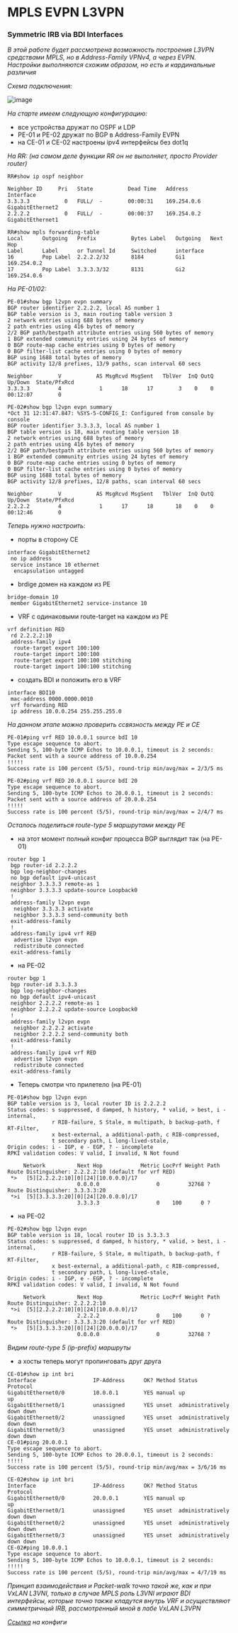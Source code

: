# MPLS EVPN L3VPN

### Symmetric IRB via BDI Interfaces

_В этой работе будет рассмотрена возможность построения L3VPN средствами MPLS, но в Address-Family VPNv4, а через EVPN. Настройки выполняются схожим образом, но есть и кардинальные различия_

_Схема подключения:_

![image](Scheme.jpg)

_На старте имеем следующую конфигурацию:_

* все устройства дружат по OSPF и LDP
* PE-01 и PE-02 дружат по BGP в Address-Family EVPN
* на СЕ-01 и СЕ-02 настроены ipv4 интерфейсы без dot1q

_На RR: (на самом деле функции RR он не выполняет, просто Provider router)_

```
RR#show ip ospf neighbor

Neighbor ID     Pri   State           Dead Time   Address         Interface
3.3.3.3           0   FULL/  -        00:00:31    169.254.0.6     GigabitEthernet2
2.2.2.2           0   FULL/  -        00:00:37    169.254.0.2     GigabitEthernet1
```

```
RR#show mpls forwarding-table
Local      Outgoing   Prefix           Bytes Label   Outgoing   Next Hop
Label      Label      or Tunnel Id     Switched      interface
16         Pop Label  2.2.2.2/32       8184          Gi1        169.254.0.2
17         Pop Label  3.3.3.3/32       8131          Gi2        169.254.0.6
```

_На PE-01/02:_

```
PE-01#show bgp l2vpn evpn summary
BGP router identifier 2.2.2.2, local AS number 1
BGP table version is 3, main routing table version 3
2 network entries using 688 bytes of memory
2 path entries using 416 bytes of memory
2/2 BGP path/bestpath attribute entries using 560 bytes of memory
1 BGP extended community entries using 24 bytes of memory
0 BGP route-map cache entries using 0 bytes of memory
0 BGP filter-list cache entries using 0 bytes of memory
BGP using 1688 total bytes of memory
BGP activity 12/8 prefixes, 13/9 paths, scan interval 60 secs

Neighbor        V           AS MsgRcvd MsgSent   TblVer  InQ OutQ Up/Down  State/PfxRcd
3.3.3.3         4            1      18      17        3    0    0 00:12:07        0
```

```
PE-02#show bgp l2vpn evpn summary
*Oct 31 12:31:47.847: %SYS-5-CONFIG_I: Configured from console by console
BGP router identifier 3.3.3.3, local AS number 1
BGP table version is 18, main routing table version 18
2 network entries using 688 bytes of memory
2 path entries using 416 bytes of memory
2/2 BGP path/bestpath attribute entries using 560 bytes of memory
1 BGP extended community entries using 24 bytes of memory
0 BGP route-map cache entries using 0 bytes of memory
0 BGP filter-list cache entries using 0 bytes of memory
BGP using 1688 total bytes of memory
BGP activity 12/8 prefixes, 12/8 paths, scan interval 60 secs

Neighbor        V           AS MsgRcvd MsgSent   TblVer  InQ OutQ Up/Down  State/PfxRcd
2.2.2.2         4            1      17      18       18    0    0 00:12:46        0
```

_Теперь нужно настроить:_ 

* порты в сторону CE

```
interface GigabitEthernet2
 no ip address
 service instance 10 ethernet
  encapsulation untagged
```

* brdige домен на каждом из PE

```
bridge-domain 10
 member GigabitEthernet2 service-instance 10
```

* VRF с одинаковыми route-target на каждом из PE

```
vrf definition RED
 rd 2.2.2.2:10
 address-family ipv4
  route-target export 100:100
  route-target import 100:100
  route-target export 100:100 stitching
  route-target import 100:100 stitching
```

* создать BDI и положить его в VRF

```
interface BDI10
 mac-address 0000.0000.0010
 vrf forwarding RED
 ip address 10.0.0.254 255.255.255.0
```

_На данном этапе можно проверить ссвязность между PE и CE_

```
PE-01#ping vrf RED 10.0.0.1 source bdI 10
Type escape sequence to abort.
Sending 5, 100-byte ICMP Echos to 10.0.0.1, timeout is 2 seconds:
Packet sent with a source address of 10.0.0.254
!!!!!
Success rate is 100 percent (5/5), round-trip min/avg/max = 2/3/5 ms
```

```
PE-02#ping vrf RED 20.0.0.1 source bdI 20
Type escape sequence to abort.
Sending 5, 100-byte ICMP Echos to 20.0.0.1, timeout is 2 seconds:
Packet sent with a source address of 20.0.0.254
!!!!!
Success rate is 100 percent (5/5), round-trip min/avg/max = 2/4/7 ms
```

_Осталось поделиться route-type 5 маршрутами между PE_

* на этот момент полный конфиг процесса BGP выглядит так (на PE-01)

```
router bgp 1
 bgp router-id 2.2.2.2
 bgp log-neighbor-changes
 no bgp default ipv4-unicast
 neighbor 3.3.3.3 remote-as 1
 neighbor 3.3.3.3 update-source Loopback0
 !
 address-family l2vpn evpn
  neighbor 3.3.3.3 activate
  neighbor 3.3.3.3 send-community both
 exit-address-family
 !
 address-family ipv4 vrf RED
  advertise l2vpn evpn
  redistribute connected
 exit-address-family
```

* на PE-02

```
router bgp 1
 bgp router-id 3.3.3.3
 bgp log-neighbor-changes
 no bgp default ipv4-unicast
 neighbor 2.2.2.2 remote-as 1
 neighbor 2.2.2.2 update-source Loopback0
 !
 address-family l2vpn evpn
  neighbor 2.2.2.2 activate
  neighbor 2.2.2.2 send-community both
 exit-address-family
 !
 address-family ipv4 vrf RED
  advertise l2vpn evpn
  redistribute connected
 exit-address-family
```

* Теперь смотри что прилетело (на PE-01)

```
PE-01#show bgp l2vpn evpn
BGP table version is 3, local router ID is 2.2.2.2
Status codes: s suppressed, d damped, h history, * valid, > best, i - internal,
              r RIB-failure, S Stale, m multipath, b backup-path, f RT-Filter,
              x best-external, a additional-path, c RIB-compressed,
              t secondary path, L long-lived-stale,
Origin codes: i - IGP, e - EGP, ? - incomplete
RPKI validation codes: V valid, I invalid, N Not found

     Network          Next Hop            Metric LocPrf Weight Path
Route Distinguisher: 2.2.2.2:10 (default for vrf RED)
 *>   [5][2.2.2.2:10][0][24][10.0.0.0]/17
                      0.0.0.0                  0         32768 ?
Route Distinguisher: 3.3.3.3:20
 *>i  [5][3.3.3.3:20][0][24][20.0.0.0]/17
                      3.3.3.3                  0    100      0 ?
```

* на PE-02

```
PE-02#show bgp l2vpn evpn
BGP table version is 18, local router ID is 3.3.3.3
Status codes: s suppressed, d damped, h history, * valid, > best, i - internal,
              r RIB-failure, S Stale, m multipath, b backup-path, f RT-Filter,
              x best-external, a additional-path, c RIB-compressed,
              t secondary path, L long-lived-stale,
Origin codes: i - IGP, e - EGP, ? - incomplete
RPKI validation codes: V valid, I invalid, N Not found

     Network          Next Hop            Metric LocPrf Weight Path
Route Distinguisher: 2.2.2.2:10
 *>i  [5][2.2.2.2:10][0][24][10.0.0.0]/17
                      2.2.2.2                  0    100      0 ?
Route Distinguisher: 3.3.3.3:20 (default for vrf RED)
 *>   [5][3.3.3.3:20][0][24][20.0.0.0]/17
                      0.0.0.0                  0         32768 ?
```

_Видим route-type 5 (ip-prefix) маршруты_

* а хосты теперь могут пропинговать друг друга

```
CE-01#show ip int bri
Interface                  IP-Address      OK? Method Status                Protocol
GigabitEthernet0/0         10.0.0.1        YES manual up                    up
GigabitEthernet0/1         unassigned      YES unset  administratively down down
GigabitEthernet0/2         unassigned      YES unset  administratively down down
GigabitEthernet0/3         unassigned      YES unset  administratively down down
CE-01#ping 20.0.0.1
Type escape sequence to abort.
Sending 5, 100-byte ICMP Echos to 20.0.0.1, timeout is 2 seconds:
!!!!!
Success rate is 100 percent (5/5), round-trip min/avg/max = 3/6/16 ms
```

```
CE-02#show ip int bri
Interface                  IP-Address      OK? Method Status                Protocol
GigabitEthernet0/0         20.0.0.1        YES manual up                    up
GigabitEthernet0/1         unassigned      YES unset  administratively down down
GigabitEthernet0/2         unassigned      YES unset  administratively down down
GigabitEthernet0/3         unassigned      YES unset  administratively down down
CE-02#ping 10.0.0.1
Type escape sequence to abort.
Sending 5, 100-byte ICMP Echos to 10.0.0.1, timeout is 2 seconds:
!!!!!
Success rate is 100 percent (5/5), round-trip min/avg/max = 4/7/19 ms
```

_Принцип взаимодействия и Packet-walk точно такой же, как и при VxLAN L3VNI, только в случае MPLS роль L3VNI играют BDI интерфейсы, которые точно также кладутся внутрь VRF и осуществляют симметричный IRB, рассмотренный мной в лабе VxLAN L3VPN_

_[Ссылка](https://github.com/dontmesswithnets/study_otus/tree/main/mpls-evpn-l3vpn/configs) на конфиги_